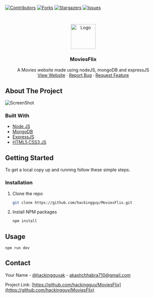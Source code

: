 <!--
*** Thanks for checking out the Best-README-Template. If you have a suggestion
*** that would make this better, please fork the repo and create a pull request
*** or simply open an issue with the tag "enhancement".
*** Thanks again! Now go create something AMAZING! :D
***
***
***
*** To avoid retyping too much info. Do a search and replace for the following:
*** hackingguy, MoviesFlix, hackingguyak, akashchhabra710@gmail.com, MoviesFlix, A Movies website made using nodeJS, mongoDB and expressJS
-->



<!-- PROJECT SHIELDS -->
<!--
*** I'm using markdown "reference style" links for readability.
*** Reference links are enclosed in brackets [ ] instead of parentheses ( ).
*** See the bottom of this document for the declaration of the reference variables
*** for contributors-url, forks-url, etc. This is an optional, concise syntax you may use.
*** https://www.markdownguide.org/basic-syntax/#reference-style-links
-->
[![Contributors][contributors-shield]][contributors-url]
[![Forks][forks-shield]][forks-url]
[![Stargazers][stars-shield]][stars-url]
[![Issues][issues-shield]][issues-url]



<!-- PROJECT LOGO -->
<br />
<p align="center">
  <a href="https://github.com/hackingguy/MoviesFlix">
    <img src="https://fontmeme.com/permalink/210128/2dd1c559b9f59998c51b723226715d97.png" alt="Logo" height="80">
  </a>

  <h3 align="center">MoviesFlix</h3>

  <p align="center">
    A Movies website made using nodeJS, mongoDB and expressJS
    <br />
    <a href="https://moviesflix.maplehacks.ml/">View Website</a>
    ·
    <a href="https://github.com/hackingguy/MoviesFlix/issues">Report Bug</a>
    ·
    <a href="https://github.com/hackingguy/MoviesFlix/issues">Request Feature</a>
  </p>
</p>




<!-- ABOUT THE PROJECT -->
## About The Project  

![ScreenShot](https://i.imgur.com/0vw9YMd.jpg)


### Built With

* [Node JS]()
* [MongoDB]()
* [ExpressJS]()
* [HTML5,CSS3,JS]()



<!-- GETTING STARTED -->
## Getting Started

To get a local copy up and running follow these simple steps.

### Installation

1. Clone the repo
   ```sh
   git clone https://github.com/hackingguy/MoviesFlix.git
   ```
2. Install NPM packages
   ```sh
   npm install
   ```

## Usage

```npm run dev```

<!-- CONTACT -->
## Contact

Your Name - [@hackingguyak](https://twitter.com/hackingguyak) - akashchhabra710@gmail.com

Project Link: [https://github.com/hackingguy/MoviesFlix](https://github.com/hackingguy/MoviesFlix)



<!-- MARKDOWN LINKS & IMAGES -->
<!-- https://www.markdownguide.org/basic-syntax/#reference-style-links -->
[contributors-shield]: https://img.shields.io/github/contributors/hackingguy/repo.svg?style=for-the-badge
[contributors-url]: https://github.com/hackingguy/repo/graphs/contributors
[forks-shield]: https://img.shields.io/github/forks/hackingguy/repo.svg?style=for-the-badge
[forks-url]: https://github.com/hackingguy/repo/network/members
[stars-shield]: https://img.shields.io/github/stars/hackingguy/repo.svg?style=for-the-badge
[stars-url]: https://github.com/hackingguy/repo/stargazers
[issues-shield]: https://img.shields.io/github/issues/hackingguy/repo.svg?style=for-the-badge
[issues-url]: https://github.com/hackingguy/repo/issues
[license-shield]: https://img.shields.io/github/license/hackingguy/repo.svg?style=for-the-badge
[license-url]: https://github.com/hackingguy/repo/blob/master/LICENSE.txt
[linkedin-shield]: https://img.shields.io/badge/-LinkedIn-black.svg?style=for-the-badge&logo=linkedin&colorB=555
[linkedin-url]: https://linkedin.com/in/hackingguy
